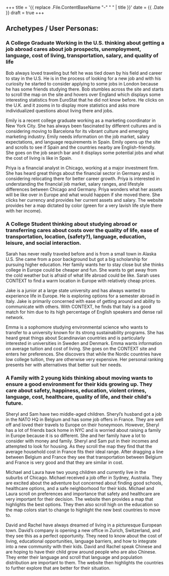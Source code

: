 +++
title = '{{ replace .File.ContentBaseName "-" " " | title }}'
date = {{ .Date }}
draft = true
+++

## Archetypes / User Personas:
### A College Graduate Working in the U.S. thinking about getting a job abroad cares about job prospects, unemployment, language, cost of living, transportation, salary, and quality of life
	
Bob always loved traveling but felt he was tied down by his field and career to stay in the U.S. He is in the process of looking for a new job and with his curiosity he started to consider applying to some jobs in London because he has some friends studying there. Bob stumbles across the site and starts to scroll the map on the site and hovers over England which displays some interesting statistics from EuroStat that he did not know before. He clicks on the U.K. and it zooms in to display more statistics and asks more individualized questions about living there and jobs. 

Emily is a recent college graduate working as a marketing coordinator in New York City. She has always been fascinated by different cultures and is considering moving to Barcelona for its vibrant culture and emerging marketing industry. Emily needs information on the job market, salary expectations, and language requirements in Spain. Emily opens up the site and scrolls to see if Spain and the countries nearby are English-friendly. She goes on the job search bar and it displays some potential jobs and what the cost of living is like in Spain.

Priya is a financial analyst in Chicago, working at a major investment firm. She has heard great things about the financial sector in Germany and is considering relocating there for better career growth. Priya is interested in understanding the financial job market, salary ranges, and lifestyle differences between Chicago and Germany. Priya wonders what her assets will be like over in Europe and what would happen if she moved there. She clicks her currency and provides her current assets and salary. The website provides her a map dictated by color (green for a very lavish life style there with her income). 


### A College Student thinking about studying abroad or transferring cares about costs over the quality of life, ease of transportation, location, (safety?), language, education, leisure, and social interaction.

Sarah has never really traveled before and is from a small town in Alaska U.S. She came from a poor background but got a big scholarship for pursuing higher education. Her family wants her to stay close but she thinks college in Europe could be cheaper and fun. She wants to get away from the cold weather but is afraid of what life abroad could be like. Sarah uses CONTEXT to find a warm location in Europe with relatively cheap prices. 

Jake is a junior at a large state university and has always wanted to experience life in Europe. He is exploring options for a semester abroad in Italy. Jake is primarily concerned with ease of getting around and ability to communicate with others. With CONTEXT, he finds that Italy is a good match for him due to its high percentage of English speakers and dense rail network.

Emma is a sophomore studying environmental science who wants to transfer to a university known for its strong sustainability programs. She has heard great things about Scandinavian countries and is particularly interested in universities in Sweden and Denmark. Emma wants information on average tuition and cost of living. She goes on the CONTEXT site and enters her preferences. She discovers that while the Nordic countries have low college tuition, they are otherwise very expensive. Her personal ranking presents her with alternatives that better suit her needs.


### A Family with 2 young kids thinking about moving  wants to ensure a good environment for their kids growing up. They care about safety, happiness, education, violent crimes, language, cost, healthcare, quality of life, and their child's future.

Sheryl and Sam have two middle-aged children. Sheryl’s husband got a job in the NATO HQ in Belgium and has some job offers in France. They are well off and loved their travels to Europe on their honeymoon. However, Sheryl has a lot of friends back home in NYC and is worried about raising a family in Europe because it is so different. She and her family have a lot to consider with money and family. Sheryl and Sam put in their incomes and attempted to look for housing. As they scroll the map they find that the average household cost in  France fits their ideal range. After dragging a line between Belgium and France they see that transportation between Belgium and France is very good and that they are similar in cost.

Michael and Laura have two young children and currently live in the suburbs of Chicago. Michael received a job offer in Sydney, Australia. They are excited about the adventure but concerned about finding good schools, healthcare options, and a safe neighborhood for their kids. Michael and Laura scroll on preferences and importance that safety and healthcare are very important for their decision. The website then provides a map that highlights the best options. They then also scroll high on the education so the map colors start to change to highlight the new best countries to move to.

David and Rachel have always dreamed of living in a picturesque European town. David’s company is opening a new office in Zurich, Switzerland, and they see this as a perfect opportunity. They need to know about the cost of living, educational opportunities, language barriers, and how to integrate into a new community with their kids. David and Rachel speak Chinese and are hoping to have their child grow around people who are also Chinese. They enter their language and scroll that language and population distribution are important to them. The website then highlights the countries to further explore that are better for their situation. 
